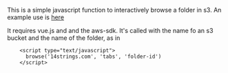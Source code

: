 This is a simple javascript function to interactively browse a folder in s3.  An example use is [here](http://14strings.com/browse-tabs.html)

It requires vue.js and and the aws-sdk.  It's called with the name fo an s3 bucket and the name of the folder, as in 
```
    <script type="text/javascript">
      browse('14strings.com', 'tabs', 'folder-id')
    </script>
```

